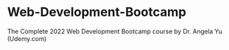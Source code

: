 # Web-Development-Bootcamp
The Complete 2022 Web Development Bootcamp course by Dr. Angela Yu (Udemy.com)
